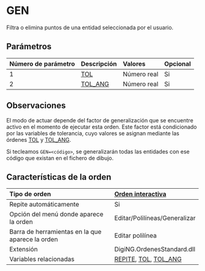 # GEN

Filtra o elimina puntos de una entidad seleccionada por el usuario.

## Parámetros

| Número de parámetro | Descripción | Valores | Opcional |
| :--- | :--- | :--- | :--- |
| 1 | [TOL](/digi3d-net/referencia/ventana-de-dibujo/ordenes/g/TOL.html) | Número real | Si |
| 2 | [TOL\_ANG](/digi3d-net/referencia/ventana-de-dibujo/ordenes/g/TOL_ANG.html) | Número real | Si |

## Observaciones

El modo de actuar depende del factor de generalización que se encuentre activo en el momento de ejecutar esta orden. Este factor está condicionado por las variables de tolerancia, cuyo valores se asignan mediante las órdenes [TOL](/digi3d-net/referencia/ventana-de-dibujo/ordenes/g/TOL.html) y [TOL\_ANG](/digi3d-net/referencia/ventana-de-dibujo/ordenes/g/TOL_ANG.html).

Si tecleamos `GEN=<código>`, se generalizarán todas las entidades con ese código que existan en el fichero de dibujo.

## Características de la orden

| Tipo de orden | [Orden interactiva](gen.md) |
| :--- | :--- |
| Repite automáticamente | Si |
| Opción del menú donde aparece la orden | Editar/Polilíneas/Generalizar |
| Barra de herramientas en la que aparece la orden | Editar polilínea |
| Extensión | DigiNG.OrdenesStandard.dll |
| Variables relacionadas | [REPITE](/digi3d-net/referencia/ventana-de-dibujo/ordenes/g/REPITE.html), [TOL](/digi3d-net/referencia/ventana-de-dibujo/ordenes/g/TOL.html), [TOL\_ANG](/digi3d-net/referencia/ventana-de-dibujo/ordenes/g/TOL_ANG.html) |

